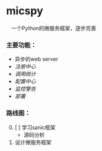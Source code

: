 # micspy
&emsp;一个Python的微服务框架，逐步完善

### 主要功能：
- 异步的web server
- *注册中心*
- *调用统计*
- *配置中心*
- *监控警告*
- *部署*

### 路线图：
0. [ ] 学习sanic框架
   - 源码分析
0. 设计微服务框架


<!-- \ async def func():''
    int v = 2;
>import

**bold**
*iter*
~~delete~~ -->